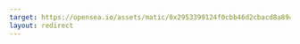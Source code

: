 ```yaml
---
target: https://opensea.io/assets/matic/0x2953399124f0cbb46d2cbacd8a89cf0599974963/88249380459518546790044103446076547675356441003594651475307316206447538208769
layout: redirect
---
```

